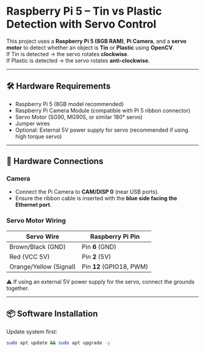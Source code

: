 # Raspberry Pi 5 – Tin vs Plastic Detection with Servo Control

This project uses a **Raspberry Pi 5 (8GB RAM)**, **Pi Camera**, and a **servo motor** to detect whether an object is **Tin** or **Plastic** using **OpenCV**.  
If Tin is detected → the servo rotates **clockwise**.  
If Plastic is detected → the servo rotates **anti-clockwise**.  

---

## 🛠️ Hardware Requirements
- Raspberry Pi 5 (8GB model recommended)
- Raspberry Pi Camera Module (compatible with Pi 5 ribbon connector)
- Servo Motor (SG90, MG90S, or similar 180° servo)
- Jumper wires
- Optional: External 5V power supply for servo (recommended if using high torque servo)

---

## 🔌 Hardware Connections

### Camera
- Connect the Pi Camera to **CAM/DISP 0** (near USB ports).  
- Ensure the ribbon cable is inserted with the **blue side facing the Ethernet port**.

### Servo Motor Wiring
| Servo Wire  | Raspberry Pi Pin |
|-------------|------------------|
| Brown/Black (GND) | Pin **6** (GND) |
| Red (VCC 5V)      | Pin **2** (5V) |
| Orange/Yellow (Signal) | Pin **12** (GPIO18, PWM) |

⚠️ If using an external 5V power supply for the servo, connect the grounds together.

---

## 📦 Software Installation

Update system first:
```bash
sudo apt update && sudo apt upgrade -y
